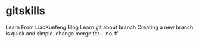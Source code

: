 # gitskills
Learn From LiaoXuefeng Blog
Learn git about branch
Creating a new branch is quick and simple.
change merge for --no-ff
